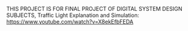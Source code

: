 THIS PROJECT IS FOR FINAL PROJECT OF DIGITAL SYSTEM DESIGN SUBJECTS, Traffic Light Explanation and Simulation: https://www.youtube.com/watch?v=X8ekEfbFEDA

